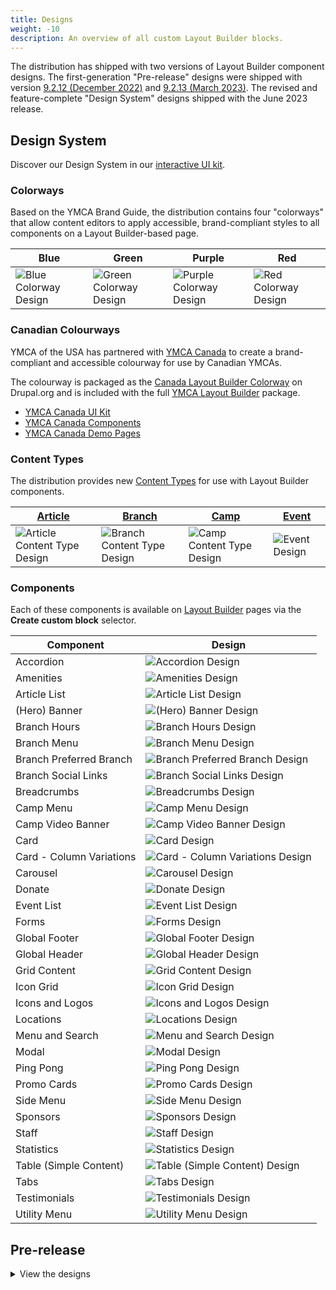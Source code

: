```yaml
---
title: Designs
weight: -10
description: An overview of all custom Layout Builder blocks.
---
```


The distribution has shipped with two versions of Layout Builder component designs. The first-generation "Pre-release" designs were shipped with version [9.2.12 (December 2022)](https://github.com/YCloudYUSA/yusaopeny/releases/tag/9.2.12.1) and [9.2.13 (March 2023)](https://github.com/YCloudYUSA/yusaopeny/releases/tag/9.2.13.0). The revised and feature-complete "Design System" designs shipped with the June 2023 release.

## Design System

Discover our Design System in our [interactive UI kit](/ui-kit).

### Colorways

Based on the YMCA Brand Guide, the distribution contains four "colorways" that allow content editors to apply accessible, brand-compliant styles to all components on a Layout Builder-based page.

| Blue                                                                                      | Green                                                                                       | Purple                                                                                        | Red                                                                                     |
|-------------------------------------------------------------------------------------------|---------------------------------------------------------------------------------------------|-----------------------------------------------------------------------------------------------|-----------------------------------------------------------------------------------------|
| ![Blue Colorway Design](<../../../../../assets/img/designs/lb-ui-kit/Blue Colourway.jpg>) | ![Green Colorway Design](<../../../../../assets/img/designs/lb-ui-kit/Green Colourway.jpg>) | ![Purple Colorway Design](<../../../../../assets/img/designs/lb-ui-kit/Purple Colourway.jpg>) | ![Red Colorway Design](<../../../../../assets/img/designs/lb-ui-kit/Red Colourway.jpg>) |

### Canadian Colourways

YMCA of the USA has partnered with [YMCA Canada](https://www.ymca.ca/) to create a brand-compliant and accessible colourway for use by Canadian YMCAs.

The colourway is packaged as the [Canada Layout Builder Colorway](https://www.drupal.org/project/ws_colorway_canada) on Drupal.org and is included with the full [YMCA Layout Builder](https://github.com/YCloudYUSA/y_lb) package.

- [YMCA Canada UI Kit](https://www.figma.com/proto/nQ8GfYR5CXkkaOxYAlITeC/YMCA-Canada-Design-System?type=design&node-id=614-11498&t=aGKtr2E2dDMfsYsF-1&scaling=min-zoom&page-id=614%3A11497&mode=design)
- [YMCA Canada Components](https://www.figma.com/proto/nQ8GfYR5CXkkaOxYAlITeC/YMCA-Canada-Design-System?type=design&node-id=1640-14094&t=H3ljPnNvxOWrGqhd-0&scaling=scale-down&page-id=1640%3A10978&starting-point-node-id=1640%3A14094)
- [YMCA Canada Demo Pages](https://www.figma.com/proto/nQ8GfYR5CXkkaOxYAlITeC/YMCA-Canada-Design-System?type=design&node-id=2201-21973&t=feeJM61aY5EhpgKl-1&scaling=min-zoom&page-id=2201%3A20920&mode=design)

### Content Types

The distribution provides new [Content Types](../../content-types) for use with Layout Builder components.

| [Article](../../content-types/lb-article)                                                    | [Branch](../../content-types/lb-branch)                                                    | [Camp](../../content-types/lb-branch)                                                   | [Event](../../content-types/lb-event)                                                  |
|----------------------------------------------------------------------------------------------|--------------------------------------------------------------------------------------------|-----------------------------------------------------------------------------------------|----------------------------------------------------------------------------------------|
| ![Article Content Type Design](<../../../../../assets/img/designs/lb-ui-kit/Article CT.jpg>) | ![Branch Content Type Design](<../../../../../assets/img/designs/lb-ui-kit/Branch CT.jpg>) | ![Camp Content Type Design](<../../../../../assets/img/designs/lb-ui-kit/Camp CT.jpg>) | ![Event Design](<../../../../../assets/img/designs/lb-ui-kit/Event.jpg>) |

### Components

Each of these components is available on [Layout Builder](../) pages via the **Create custom block** selector.

| Component                | Design                                                                                                         |
|--------------------------|----------------------------------------------------------------------------------------------------------------|
| Accordion                | ![Accordion Design](<../../../../../assets/img/designs/lb-ui-kit/Accordion.jpg>)                               |
| Amenities                | ![Amenities Design](<../../../../../assets/img/designs/lb-ui-kit/Amenities.jpg>)                               |
| Article List             | ![Article List Design](<../../../../../assets/img/designs/lb-ui-kit/Article List.jpg>)                         |
| (Hero) Banner            | ![(Hero) Banner Design](<../../../../../assets/img/designs/lb-ui-kit/Banner.jpg>)                              |
| Branch Hours             | ![Branch Hours Design](<../../../../../assets/img/designs/lb-ui-kit/Branch Hours.jpg>)                         |
| Branch Menu              | ![Branch Menu Design](<../../../../../assets/img/designs/lb-ui-kit/Branch Menu.jpg>)                           |
| Branch Preferred Branch  | ![Branch Preferred Branch Design](<../../../../../assets/img/designs/lb-ui-kit/Branch Preferred Branch.jpg>)   |
| Branch Social Links      | ![Branch Social Links Design](<../../../../../assets/img/designs/lb-ui-kit/Branch Social Links.jpg>)           |
| Breadcrumbs              | ![Breadcrumbs Design](<../../../../../assets/img/designs/lb-ui-kit/Breadcrumbs.jpg>)                           |
| Camp Menu                | ![Camp Menu Design](<../../../../../assets/img/designs/lb-ui-kit/Camp Menu.jpg>)                               |
| Camp Video Banner        | ![Camp Video Banner Design](<../../../../../assets/img/designs/lb-ui-kit/Camp Video Banner.jpg>)               |
| Card                     | ![Card Design](<../../../../../assets/img/designs/lb-ui-kit/Card.jpg>)                                         |
| Card - Column Variations | ![Card - Column Variations Design](<../../../../../assets/img/designs/lb-ui-kit/Card - Column Variations.jpg>) |
| Carousel                 | ![Carousel Design](<../../../../../assets/img/designs/lb-ui-kit/Carousel.jpg>)                                 |
| Donate                   | ![Donate Design](<../../../../../assets/img/designs/lb-ui-kit/Donate.jpg>)                                     |                                     |
| Event List               | ![Event List Design](<../../../../../assets/img/designs/lb-ui-kit/Event List.jpg>)                             |
| Forms                    | ![Forms Design](<../../../../../assets/img/designs/lb-ui-kit/Forms.jpg>)                                       |
| Global Footer            | ![Global Footer Design](<../../../../../assets/img/designs/lb-ui-kit/Global Footer.jpg>)                       |
| Global Header            | ![Global Header Design](<../../../../../assets/img/designs/lb-ui-kit/Global Header.jpg>)                       |
| Grid Content             | ![Grid Content Design](<../../../../../assets/img/designs/lb-ui-kit/Grid Content.jpg>)                         |
| Icon Grid                | ![Icon Grid Design](<../../../../../assets/img/designs/lb-ui-kit/Icon Grid.png>)                               |
| Icons and Logos          | ![Icons and Logos Design](<../../../../../assets/img/designs/lb-ui-kit/Icons _ Other Branded Assets.jpg>)      |
| Locations                | ![Locations Design](<../../../../../assets/img/designs/lb-ui-kit/Locations.jpg>)                               |
| Menu and Search          | ![Menu and Search Design](<../../../../../assets/img/designs/lb-ui-kit/Menu and Search.jpg>)                   |
| Modal                    | ![Modal Design](<../../../../../assets/img/designs/lb-ui-kit/Modal.jpg>)                                       |
| Ping Pong                | ![Ping Pong Design](<../../../../../assets/img/designs/lb-ui-kit/Ping Pong.jpg>)                               |
| Promo Cards              | ![Promo Cards Design](<../../../../../assets/img/designs/lb-ui-kit/Promo Cards.jpg>)                           |
| Side Menu                | ![Side Menu Design](<../../../../../assets/img/designs/lb-ui-kit/Side Menu.jpg>)                               |
| Sponsors                 | ![Sponsors Design](<../../../../../assets/img/designs/lb-ui-kit/Sponsors.jpg>)                                 |
| Staff                    | ![Staff Design](<../../../../../assets/img/designs/lb-ui-kit/Staff.jpg>)                                       |
| Statistics               | ![Statistics Design](<../../../../../assets/img/designs/lb-ui-kit/Statistics.jpg>)                             |
| Table (Simple Content)   | ![Table (Simple Content) Design](<../../../../../assets/img/designs/lb-ui-kit/Table.jpg>)                      |
| Tabs                     | ![Tabs Design](<../../../../../assets/img/designs/lb-ui-kit/Tabs.jpg>)                                         |
| Testimonials             | ![Testimonials Design](<../../../../../assets/img/designs/lb-ui-kit/Testimonials.jpg>)                         |
| Utility Menu             | ![Utility Menu Design](<../../../../../assets/img/designs/lb-ui-kit/Utility Menu.jpg>)                         |

## Pre-release

<details>
<summary>View the designs</summary>

| Component                            | Mobile                                                                                                      | Desktop                                                                                                       |
|--------------------------------------|-------------------------------------------------------------------------------------------------------------|---------------------------------------------------------------------------------------------------------------|
| Accordion                            | ![Accordion Mobile Design](<../../../../../assets/img/designs/lb/Accordion Mobile.png>)                     | ![Accordion Desktop Design](<../../../../../assets/img/designs/lb/Accordion Desktop.png>)                     |
| Article (/News /Blog /Press Release) | ![Article Mobile Design](<../../../../../assets/img/designs/lb/Article Mobile.png>)                         | ![Article Desktop Design](<../../../../../assets/img/designs/lb/Article Desktop.png>)                         |
| Branch                               | ![Branch Location Mobile Design](<../../../../../assets/img/designs/lb/Branch Location Mobile.png>)         | ![Branch Location Desktop Design](<../../../../../assets/img/designs/lb/Branch Location Desktop.png>)         |
| Branch Amenities                     | ![Branch Amenities Mobile Design](<../../../../../assets/img/designs/lb/Branch Amenities Mobile.png>)       | ![Branch Amenities Desktop Design](<../../../../../assets/img/designs/lb/Branch Amenities Desktop.png>)       |
| Branch Hours                         | ![Branch Hours Mobile Design](<../../../../../assets/img/designs/lb/Branch Hours Mobile.png>)               | ![Branch Hours Desktop Design](<../../../../../assets/img/designs/lb/Branch Hours Desktop.png>)               |
| Branch Menu                          | ![Branch Menu Mobile Design](<../../../../../assets/img/designs/lb/Branch Menu Mobile.png>)                 | ![Branch Menu Desktop Design](<../../../../../assets/img/designs/lb/Branch Menu Desktop.png>)                 |
| Branch Social Links                  | ![Branch Social Links Mobile Design](<../../../../../assets/img/designs/lb/Branch Social Links Mobile.png>) | ![Branch Social Links Desktop Design](<../../../../../assets/img/designs/lb/Branch Social Links Desktop.png>) |
| Breadcrumbs                          | ![Breadcrumbs Mobile Design](<../../../../../assets/img/designs/lb/Breadcrumbs Mobile.png>)                 | ![Breadcrumbs Desktop Design](<../../../../../assets/img/designs/lb/Breadcrumbs Desktop.png>)                 |
| Cards                                | ![Cards Mobile Design](<../../../../../assets/img/designs/lb/Cards Mobile.png>)                             | ![Cards Desktop Design](<../../../../../assets/img/designs/lb/Cards Desktop.png>)                             |
| Carousels                            | ![Carousels Mobile Design](<../../../../../assets/img/designs/lb/Carousels Mobile.png>)                     | ![Carousels Desktop Design](<../../../../../assets/img/designs/lb/Carousels Desktop.png>)                     |
| Event                                | ![Events Mobile Design](<../../../../../assets/img/designs/lb/Events Mobile.png>)                           | ![Event Desktop Design](<../../../../../assets/img/designs/lb/Event Desktop.png>)                             |
| Grid Content                         | ![Grid Content Mobile Design](<../../../../../assets/img/designs/lb/Grid Content Mobile.png>)               | ![Grid Content Desktop Design](<../../../../../assets/img/designs/lb/Grid Content Desktop.png>)               |
| Hero Banner                          | ![Hero Banner Mobile Design](<../../../../../assets/img/designs/lb/Hero Banner Mobile.png>)                 | ![Hero Banner Desktop Design](<../../../../../assets/img/designs/lb/Hero Banner Desktop.png>)                 |
| Modals                               | ![Modals Mobile Design](<../../../../../assets/img/designs/lb/Modals Mobile.png>)                           | ![Modals Desktop Design](<../../../../../assets/img/designs/lb/Modals Desktop.png>)                           |
| Modals                               | ![Modals Mobile Design](<../../../../../assets/img/designs/lb/Modals Mobile.png>)                           | ![Modals Desktop Design](<../../../../../assets/img/designs/lb/Modals Desktop.png>)                           |
| Partners (/Sponsors)                 | ![Sponsors Mobile Design](<../../../../../assets/img/designs/lb/Sponsors Mobile.png>)                       | ![Sponsors Desktop Design](<../../../../../assets/img/designs/lb/Sponsors Desktop.png>)                       |
| Ping Pong                            | ![Ping Pong Mobile Design](<../../../../../assets/img/designs/lb/Ping Pong Mobile.png>)                     | ![Ping Pong Desktop Design](<../../../../../assets/img/designs/lb/Ping Pong Desktop.png>)                     |
| Promo Cards                          | ![Promo Cards Mobile Design](<../../../../../assets/img/designs/lb/Promo Cards Mobile.png>)                 | ![Promo Cards Desktop Design](<../../../../../assets/img/designs/lb/Promo Cards Desktop.png>)                 |
| Simple Menu                          | ![Simple Menu Mobile Design](<../../../../../assets/img/designs/lb/Simple Menu Mobile.png>)                 | ![Simple Menu Desktop Design](<../../../../../assets/img/designs/lb/Simple Menu Desktop.png>)                 |
| Staff                                | ![Staff Mobile Design](<../../../../../assets/img/designs/lb/Staff Mobile.png>)                             | ![Staff Desktop Design](<../../../../../assets/img/designs/lb/Staff Desktop.png>)                             |
| Statistics                           | ![Statistics Mobile Design](<../../../../../assets/img/designs/lb/Statistics Mobile.png>)                   | ![Statistics Desktop Design](<../../../../../assets/img/designs/lb/Statistics Desktop.png>)                   |
| Tables                               | ![Tables Mobile Design](<../../../../../assets/img/designs/lb/Tables Mobile.png>)                           | ![Tables Desktop Design](<../../../../../assets/img/designs/lb/Tables Desktop.png>)                           |
| Tabs                                 | ![Tabs Mobile Design](<../../../../../assets/img/designs/lb/Tabs Mobile.png>)                               | ![Tabs Desktop Design](<../../../../../assets/img/designs/lb/Tabs Desktop.png>)                               |
| Testimonials                         | ![Testimonials Mobile Design](<../../../../../assets/img/designs/lb/Testimonials Mobile.png>)               | ![Testimonials Desktop Design](<../../../../../assets/img/designs/lb/Testimonials Desktop.png>)               |
| Webforms                             | ![Webforms Mobile Design](<../../../../../assets/img/designs/lb/Webforms Mobile.png>)                       | ![Webforms Desktop Design](<../../../../../assets/img/designs/lb/Webforms Desktop.png>)                       |
</details>
